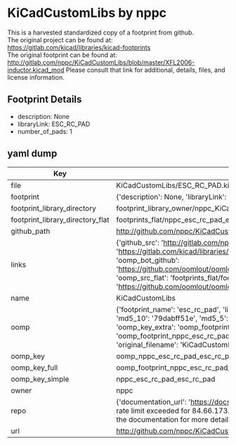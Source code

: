 # KiCadCustomLibs by nppc  
This is a harvested standardized copy of a footprint from github.  
The original project can be found at:  
https://gitlab.com/kicad/libraries/kicad-footprints  
The original footprint can be found at:
http://gitlab.com/nppc/KiCadCustomLibs/blob/master/XFL2006-inductor.kicad_mod
Please consult that link for additional, details, files, and license information.  
## Footprint Details
* description: None  
* libraryLink: ESC_RC_PAD  
* number_of_pads: 1  
## yaml dump  
| Key | Value |  
| --- | --- |  
| file | KiCadCustomLibs/ESC_RC_PAD.kicad_mod |  
| footprint | {'description': None, 'libraryLink': 'ESC_RC_PAD', 'number_of_pads': 1} |  
| footprint_library_directory | footprint_library_owner/nppc_KiCadCustomLibs |  
| footprint_library_directory_flat | footprints_flat/nppc_esc_rc_pad_esc_rc_pad/working |  
| github_path | http://github.com/nppc/KiCadCustomLibs/blob/master/ESC_RC_PAD.kicad_mod |  
| links | {'github_src': 'http://gitlab.com/nppc/KiCadCustomLibs/blob/master/XFL2006-inductor.kicad_mod', 'github_src_repo': 'https://gitlab.com/kicad/libraries/kicad-footprints', 'oomp_bot': 'footprints/nppc_esc_rc_pad_esc_rc_pad/working', 'oomp_bot_github': 'https://github.com/oomlout/oomlout_oomp_footprint_bot/tree/main/footprints/nppc_esc_rc_pad_esc_rc_pad/working', 'oomp_src_flat': 'footprints_flat/footprints_flat/nppc_esc_rc_pad_esc_rc_pad/working', 'oomp_src_flat_github': 'https://github.com/oomlout/oomlout_oomp_footprint_src/tree/main/footprints_flat/nppc_esc_rc_pad_esc_rc_pad/working'} |  
| name | KiCadCustomLibs |  
| oomp | {'footprint_name': 'esc_rc_pad', 'library_name': 'esc_rc_pad_kicad_mod', 'md5': '79dabff51ed5dfefa93ec08d9824554a', 'md5_10': '79dabff51e', 'md5_5': '79dab', 'md5_6': '79dabf', 'oomp_key': 'oomp_nppc_esc_rc_pad_esc_rc_pad', 'oomp_key_extra': 'oomp_footprint_nppc_esc_rc_pad_esc_rc_pad', 'oomp_key_full': 'oomp_footprint_nppc_esc_rc_pad_esc_rc_pad_79dabf', 'oomp_key_simple': 'nppc_esc_rc_pad_esc_rc_pad', 'original_filename': 'KiCadCustomLibs/ESC_RC_PAD.kicad_mod', 'owner_name': 'nppc'} |  
| oomp_key | oomp_nppc_esc_rc_pad_esc_rc_pad |  
| oomp_key_full | oomp_footprint_nppc_esc_rc_pad_esc_rc_pad |  
| oomp_key_simple | nppc_esc_rc_pad_esc_rc_pad |  
| owner | nppc |  
| repo | {'documentation_url': 'https://docs.github.com/rest/overview/resources-in-the-rest-api#rate-limiting', 'message': "API rate limit exceeded for 84.66.173.59. (But here's the good news: Authenticated requests get a higher rate limit. Check out the documentation for more details.)"} |  
| url | http://github.com/nppc/KiCadCustomLibs |  

